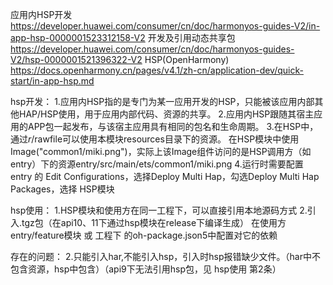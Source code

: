 
应用内HSP开发
https://developer.huawei.com/consumer/cn/doc/harmonyos-guides-V2/in-app-hsp-0000001523312158-V2
开发及引用动态共享包
https://developer.huawei.com/consumer/cn/doc/harmonyos-guides-V2/hsp-0000001521396322-V2
HSP(OpenHarmony)
https://docs.openharmony.cn/pages/v4.1/zh-cn/application-dev/quick-start/in-app-hsp.md


hsp开发：
1.应用内HSP指的是专门为某一应用开发的HSP，只能被该应用内部其他HAP/HSP使用，用于应用内部代码、资源的共享。
2.应用内HSP跟随其宿主应用的APP包一起发布，与该宿主应用具有相同的包名和生命周期。
3.在HSP中，通过$r/$rawfile可以使用本模块resources目录下的资源。
    在HSP模块中使用Image("common1/miki.png")，实际上该Image组件访问的是HSP调用方（如entry）下的资源entry/src/main/ets/common1/miki.png
4.运行时需要配置 entry 的 Edit Configurations，选择Deploy Multi Hap，勾选Deploy Multi Hap Packages，选择 HSP模块



hsp使用：
1.HSP模块和使用方在同一工程下，可以直接引用本地源码方式
2.引入.tgz包（在api10、11下通过hsp模块在release下编译生成）
在使用方entry/feature模块 或 工程下 的oh-package.json5中配置对它的依赖



存在的问题：
2.只能引入har,不能引入hsp，引入时hsp报错缺少文件。（har中不包含资源，hsp中包含）（api9下无法引用hsp包，见 hsp使用 第2条）








